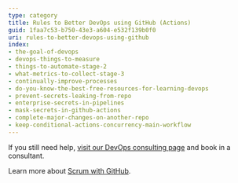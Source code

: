 ```yaml
---
type: category
title: Rules to Better DevOps using GitHub (Actions)
guid: 1faa7c53-b750-43e3-a604-e532f139b0f0
uri: rules-to-better-devops-using-github
index:
- the-goal-of-devops
- devops-things-to-measure
- things-to-automate-stage-2
- what-metrics-to-collect-stage-3
- continually-improve-processes
- do-you-know-the-best-free-resources-for-learning-devops
- prevent-secrets-leaking-from-repo
- enterprise-secrets-in-pipelines
- mask-secrets-in-github-actions
- complete-major-changes-on-another-repo
- keep-conditional-actions-concurrency-main-workflow
---
```


If you still need help, [visit our DevOps consulting page](https://www.ssw.com.au/ssw/Consulting/DevOps.aspx) and book in a consultant.

Learn more about [Scrum with GitHub](/rules-to-better-scrum-using-github).
